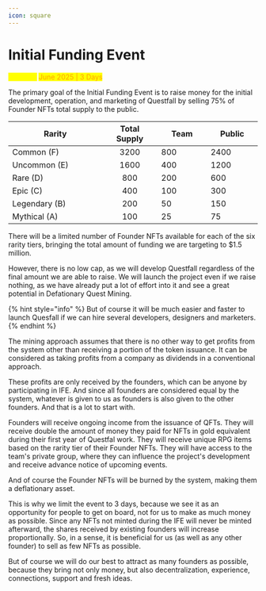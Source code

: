```yaml
---
icon: square
---
```


# Initial Funding Event

<mark style="color:yellow;">Planned:</mark> <mark style="color:orange;">June 2025 | 3 Days</mark>

The primary goal of the Initial Funding Event is to raise money for the initial development, operation, and marketing of Questfall by selling 75% of Founder NFTs total supply to the public.&#x20;

<table><thead><tr><th width="255">Rarity</th><th width="133" align="center">Total Supply</th><th width="122">Team</th><th width="123">Public</th></tr></thead><tbody><tr><td>Common (F)</td><td align="center">3200</td><td>800</td><td>2400</td></tr><tr><td>Uncommon (E)</td><td align="center">1600</td><td>400</td><td>1200</td></tr><tr><td>Rare (D)</td><td align="center">800</td><td>200</td><td>600</td></tr><tr><td>Epic (C)</td><td align="center">400</td><td>100</td><td>300</td></tr><tr><td>Legendary (B)</td><td align="center">200</td><td>50</td><td>150</td></tr><tr><td>Mythical (A)</td><td align="center">100</td><td>25</td><td>75</td></tr></tbody></table>

There will be a limited number of Founder NFTs available for each of the six rarity tiers, bringing the total amount of funding we are targeting to $1.5 million.

However, there is no low cap, as we will develop Questfall regardless of the final amount we are able to raise. We will launch the project even if we raise nothing, as we have already put a lot of effort into it and see a great potential in Defationary Quest Mining.&#x20;

{% hint style="info" %}
But of course it will be much easier and faster to launch Quesfall if we can hire several developers, designers and marketers.
{% endhint %}

The mining approach assumes that there is no other way to get profits from the system other than receiving a portion of the token issuance. It can be considered as taking profits from a company as dividends in a conventional approach.&#x20;

These profits are only received by the founders, which can be anyone by participating in IFE. And since all founders are considered equal by the system, whatever is given to us as founders is also given to the other founders. And that is a lot to start with.

Founders will receive ongoing income from the issuance of QFTs. They will receive double the amount of money they paid for NFTs in gold equivalent during their first year of Questfal work. They will receive unique RPG items based on the rarity tier of their Founder NFTs. They will have access to the team's private group, where they can influence the project's development and receive advance notice of upcoming events.

And of course the Founder NFTs will be burned by the system, making them a deflationary asset.

This is why we limit the event to 3 days, because we see it as an opportunity for people to get on board, not for us to make as much money as possible. Since any NFTs not minted during the IFE will never be minted afterward, the shares received by existing founders will increase proportionally. So, in a sense, it is beneficial for us (as well as any other founder) to sell as few NFTs as possible.

But of course we will do our best to attract as many founders as possible, because they bring not only money, but also decentralization, experience, connections, support and fresh ideas.
